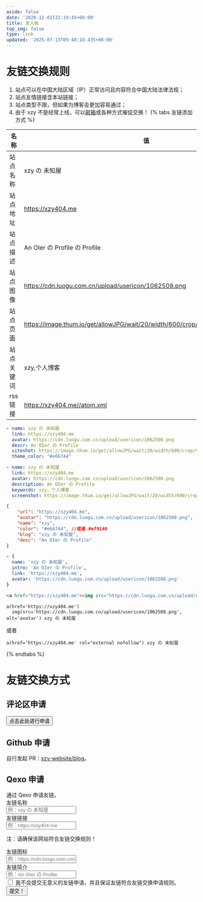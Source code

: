 ```yaml
---
aside: false
date: '2020-12-01T22:19:45+08:00'
title: 友人帐
top_img: false
type: link
updated: '2025-07-13T09:48:10.435+08:00'
---
```

# 友链交换规则

1. 站点可以在中国大陆区域（IP）正常访问且内容符合中国大陆法律法规；
2. 站点友情链接含本站链接；
3. 站点类型不限，但如果为博客会更加容易通过；
4. 由于 xzy 不是经常上线，可以[邮箱](mailto:XiaofanMango@outlook.com)或各种方式催促交换！
   {% tabs 友链添加方式 %}

<!-- tab General -->


| 名称       | 值                                                                                |
| ---------- | --------------------------------------------------------------------------------- |
| 站点名称   | xzy の 未知屋                                                                     |
| 站点地址   | https://xzy404.me                                                                 |
| 站点描述   | An OIer の Profile の Profile                                                     |
| 站点图像   | https://cdn.luogu.com.cn/upload/usericon/1062508.png                              |
| 站点页面   | https://image.thum.io/get/allowJPG/wait/20/width/600/crop/950/https://xzy404.me// |
| 站点关键词 | xzy,个人博客                                                                      |
| rss链接    | https://xzy404.me//atom.xml                                                       |

<!-- endtab -->

<!-- tab Butterfly(anzhiyu) & MengD -->

```yml
- name: xzy の 未知屋
  link: https://xzy404.me
  avatar: https://cdn.luogu.com.cn/upload/usericon/1062508.png
  descr: An OIer の Profile
  siteshot: https://image.thum.io/get/allowJPG/wait/20/width/600/crop/950/https://xzy404.me
  theme_color: "#e66744"
```

<!-- endtab -->

<!-- tab Volantis -->

```yml
- name: xzy の 未知屋
  link: https://xzy404.me
  avatar: https://cdn.luogu.com.cn/upload/usericon/1062508.png
  description: An OIer の Profile
  keywords: xzy，个人博客
  screenshot: https://image.thum.io/get/allowJPG/wait/20/width/600/crop/950/https://xzy404.me
```

<!-- endtab -->

<!-- tab Yun -->

```json
{
    "url": "https://xzy404.me",
    "avatar": "https://cdn.luogu.com.cn/upload/usericon/1062508.png",
    "name": "xzy",
    "color": "#e66744", //或者 #ef9140
    "blog": "xzy の 未知屋", 
    "desc": "An OIer の Profile"
}
```

<!-- endtab -->

<!-- tab fluid -->

```yml
- {
  name: 'xzy の 未知屋',
  intro: 'An OIer の Profile',
  link: 'https://xzy404.me',
  avatar: 'https://cdn.luogu.com.cn/upload/usericon/1062508.png'
}
```

<!-- endtab -->

<!-- tab Html -->

```html
<a href="https://xzy404.me"><img src="https://cdn.luogu.com.cn/upload/usericon/1062508.png" alt="avatar">xzy の 未知屋</a>
```

<!-- endtab -->

<!-- tab jade -->

```pug
a(href='https://xzy404.me')
  img(src='https://cdn.luogu.com.cn/upload/usericon/1062508.png', alt='avatar') xzy の 未知屋
```

或者

```pug
a(href='https://xzy404.me' rel="external nofollow") xzy の 未知屋
```

<!-- endtab -->

{% endtabs %}

# 友链交换方式

## 评论区申请

<div class="addBtns"><button class="addBtn btn-beautify block orange larger" onclick="leonus.linkCom()"><i class="fa-solid fa-circle-plus"></i> 点击此处进行申请 </button>

## Github 申请

自行发起 PR：[xzy-website/blog](https://github.com/xzy-website/blog)。

## Qexo 申请

<article class="message is-info">
    <div class="message-header">
        通过 Qexo 申请友链。
    </div>
    <div class="message-body">
        <div class="form-ask-friend">
            <div class="field">
                <label class="label">友链名称</label>
                <div class="control has-icons-left">
                    <input class="input" type="text" placeholder="例：xzy の 未知屋" id="friend-name" required>
                    <span class="icon is-small is-left">
                        <i class="fas fa-signature"></i>
                    </span>
                </div>
            </div>
            <div class="field">
                <label class="label">友链链接</label>
            <div class="control has-icons-left">
                <input class="input" type="url" placeholder="例：https://xzy404.me" id="friend-link" required>
                <span class="icon is-small is-left">
                    <i class="fas fa-link"></i>
                </span>
            </div>
            <p class="help ">注：请确保该网站符合友链交换规则！</p>
            </div>
            <div class="field">
                <label class="label">友链图标</label>
                <div class="control has-icons-left">
                    <input class="input" type="url" placeholder="例：https://cdn.luogu.com.cn/upload/usericon/1062508.png" id="friend-icon" required>
                    <span class="icon is-small is-left">
                        <i class="fas fa-image"></i>
                    </span>
                </div>
            </div>
            <div class="field">
                <label class="label">友链简介</label>
                <div class="control has-icons-left">
                    <input class="input" type="text" placeholder="例：An OIer の Profile" id="friend-des" required>
                    <span class="icon is-small is-left">
                        <i class="fas fa-info"></i>
                    </span>
                </div>
            </div>
            <div class="field">
                <div class="control">
                    <label class="checkbox">
                        <input type="checkbox" id="friend-check"/> 我不会提交无意义的友链申请，并且保证友链符合友链交换申请规则。
                    </label>
                </div>
            </div>
            <div class="field is-grouped">
                <div class="control">
                    <button class="button is-info" type="submit" onclick="askFriend(event)">提交！</button>
                </div>
            </div>
        </div>
    </div>
</article>
<script data-pjax src="https://recaptcha.net/recaptcha/api.js?render=6LftRhgrAAAAAE_YJ-KXKavs_DABCjPY1_VckqrJ"></script>
<script data-pjax>
function TestUrl(url) {
    var Expression=/http(s)?:\/\/([\w-]+\.)+[\w-]+(\/[\w- .\/?%&=]*)?/;
    var objExp=new RegExp(Expression);
    if(objExp.test(url) != true){
        return false;
    }
    return true;
}
function askFriend (event) {
    let check = $("#friend-check").is(":checked");
    let name = $("#friend-name").val();
    let url = $("#friend-link").val();
    let image = $("#friend-icon").val();
    let des = $("#friend-des").val();
    if(!check){
        alert("Please check \"I am not submitting nonsense information\"");
        return;
    }
    if(!(name&&url&&image&&des)){
        alert("The information is incomplete! ");
        return;
    }
    if (!(TestUrl(url))){
        alert("URL format error! Need to include HTTP protocol header! ");
        return;
    }
    if (!(TestUrl(image))){
        alert("The format of the slice URL is wrong! It needs to contain the HTTP protocol header! ");
        return;
    }
    event.target.classList.add('is-loading');
    grecaptcha.ready(function() {
          grecaptcha.execute('6LftRhgrAAAAAE_YJ-KXKavs_DABCjPY1_VckqrJ', {action: 'submit'}).then(function(token) {
              $.ajax({
                type: 'get',
                cache: false,
                url: url,
                dataType: "jsonp",
                async: false,
                processData: false,
                //timeout:10000, 
                complete: function (data) {
                    if(data.status==200){
                    $.ajax({
                        type: 'POST',
                        dataType: "json",
                        data: {
                            "name": name,
                            "url": url,
                            "image": image,
                            "description": des,
                            "verify": token,
                        },
                        url: 'https://webadmin.xzy404.me/pub/ask_friend/',
                        success: function (data) {
                            alert(data.msg);
                        }
                    });}
                    else{
                        alert("The URL cannot be reached!");
                    }
                    event.target.classList.remove('is-loading');
                }
          });
        });
    });
}
</script>

<link rel="stylesheet" href="https://jsd.cdn.sinzmise.top/npm/qexo-static@1.6.0/hexo/friends.css"/>

<link rel="stylesheet" href="/css/apursuer-hexo-friend-links.css"/>
